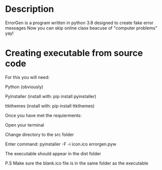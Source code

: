 # Description
ErrorGen is a program written in python 3.8 designed to create fake error messages
Now you can skip online class beacuse of "computer problems" yay!

# Creating executable from source code
For this you will need:

Python (obviously)

PyInstaller (install with: pip install pyinstaller)

ttkthemes (install with: pip install ttkthemes)


Once you have met the requierments:

Open your terminal

Change directory to the src folder

Enter command: pyinstaller -F -i icon.ico errorgen.pyw

The executable should appear in the dist folder

P.S Make sure the blank.ico file is in the same folder as the executable
